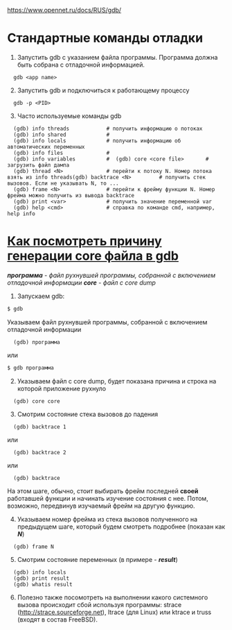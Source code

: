 https://www.opennet.ru/docs/RUS/gdb/
# Стандартные команды отладки
1. Запустить gdb с указанием файла программы. Программа должна быть собрана с отладочной информацией.
```gdb
  gdb <app name>
```
2. Запустить gdb и подключиться к работающему процессу
```gdb
  gdb -p <PID>
```
3. Часто используемые команды gdb
```gdb
  (gdb) info threads			# получить информацию о потоках
  (gdb) info shared				#
  (gdb) info locals				# получить информацию об автоматических переменных
  (gdb) info files				#
  (gdb) info variables			#  (gdb) core <core file>		# загрузить файл дампа
  (gdb) thread <N>				# перейти к потоку N. Номер потока взять из info threads(gdb) backtrace <N>			# получить стек вызовов. Если не указывать N, то ...
  (gdb) frame <N>				# перейти к фрейму функции N. Номер фрейма можно получить из вывода backtrace
  (gdb) print <var>				# получить значение переменной var
  (gdb) help <cmd>				# справка по команде cmd, например, help info
```
# [Как посмотреть причину генерации core файла в gdb](https://www.opennet.ru/tips/940_gdb_debug_core.shtml)

***программа** - файл рухнувшей программы, собранной с включением отладочной информации
**core** - файл с core dump*

1. Запускаем gdb:
```bash
$ gdb
```
Указываем файл рухнувшей программы, собранной с включением отладочной информации
```gdb
  (gdb) программа
```
или
```bash
$ gdb программа
```

2. Указываем файл с core dump, будет показана причина и строка на которой приложение рухнуло
```gdb
  (gdb) core core  
```

3. Смотрим состояние стека вызовов до падения
```gdb
  (gdb) backtrace 1
```
  или
```gdb
  (gdb) backtrace 2
```
  или
```gdb
  (gdb) backtrace
```
На этом шаге, обычно, стоит выбирать фрейм последней **своей** работавшей функции и начинать изучение состояния с нее. Потом, возможно, передвинув изучаемый фрейм на другую функцию.

4. Указываем номер фрейма из стека вызовов полученного на предыдущем шаге, который будем смотреть подробнее (показан как ***N***)
```gdb
  (gdb) frame N
```

5. Смотрим состояние переменных (в примере - ***result***)
```gdb
  (gdb) info locals
  (gdb) print result
  (gdb) whatis result
```

6. Полезно также посомотреть на выполнении какого системного вызова происходит сбой используя программы: strace (http://strace.sourceforge.net), ltrace (для Linux) или ktrace и truss (входят в состав FreeBSD).
